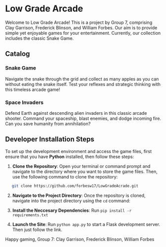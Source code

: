 # Low Grade Arcade

Welcome to Low Grade Arcade! This is a project by Group 7, comprising Clay Garrison, Frederick Blinson, and William Forbes. Our aim is to provide simple yet enjoyable games for your entertainment. Currently, our collection includes the classic Snake Game.

## Catalog

### Snake Game
Navigate the snake through the grid and collect as many apples as you can without eating the snake itself. Test your reflexes and strategic thinking with this timeless arcade game!

### Space Invaders
Defend Earth against descending alien invaders in this classic arcade shooter. Command your spaceship, blast enemies, and dodge incoming fire. Can you save humanity from annihilation?

## Developer Installation Steps

To set up the development environment and access the game files, first ensure that you have **Python** installed, then follow these steps:

1. **Clone the Repository**: Open your terminal or command prompt and navigate to the directory where you want to store the game files. Then, use the following command to clone the repository:

```bash
   git clone https://github.com/forbesw17/LowGradeAcrade.git
```

2. **Navigate to the Project Directory**: Once the repository is cloned, navigate into the project directory using the `cd` command:

3. **Install the Neccesary Dependencies**: Run `pip install -r requirements.txt`

4. **Launch the Site**: Run `python app.py` to start a Flask development server. Then just follow the link.

<!-- 
5. **Contribute**: If you wish to contribute to the project, feel free to make changes to the codebase. Once you've made your modifications, push your changes to the repository using Git.
-->

Happy gaming,
Group 7: Clay Garrison, Frederick Blinson, William Forbes





